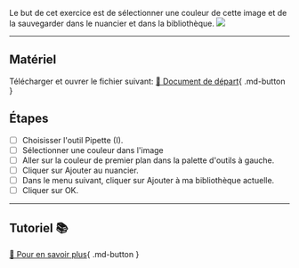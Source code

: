 
<style>.md-footer{display:none;}</style>
<style>.md-Headher{display:none;}</style>
Le but de cet exercice est de sélectionner une couleur de cette image et de la sauvegarder dans le nuancier et dans la bibliothèque.
![](../assets/image/07_over_busy.png)
***

## Matériel

Télécharger et ouvrer le fichier suivant:
[📁 Document de départ](../assets/image/07_over_busy.psd){ .md-button }   <br>

## Étapes

- [ ] Choisisser l'outil Pipette (I).
- [ ] Sélectionner une couleur dans l'image
- [ ] Aller sur la couleur de premier plan dans la palette d'outils à gauche.
- [ ] Cliquer sur Ajouter au nuancier.
- [ ] Dans le menu suivant, cliquer sur Ajouter à ma bibliothèque actuelle.
- [ ] Cliquer sur OK.

***

## Tutoriel 📚

[📖 Pour en savoir plus](https://cmontmorency365-my.sharepoint.com/:v:/g/personal/flpilote_cmontmorency_qc_ca/EYCAP3HOYBxLsVkq3V8REnMB1TjJ1_VtXO-02OcHzTnszw?nav=eyJyZWZlcnJhbEluZm8iOnsicmVmZXJyYWxBcHAiOiJPbmVEcml2ZUZvckJ1c2luZXNzIiwicmVmZXJyYWxBcHBQbGF0Zm9ybSI6IldlYiIsInJlZmVycmFsTW9kZSI6InZpZXciLCJyZWZlcnJhbFZpZXciOiJNeUZpbGVzTGlua0NvcHkifX0&e=L6fO8u){ .md-button }   <br>
